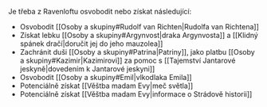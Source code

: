 Je třeba z Ravenloftu osvobodit nebo získat následující:
- Osvobodit [[Osoby a skupiny#Rudolf van Richten|Rudolfa van Richtena]]
- Získat lebku [[Osoby a skupiny#Argynvost|draka Argynvosta]] a [[Klidný spánek dračí|doručit jej do jeho mauzolea]]
- Zachránit duši [[Osoby a skupiny#Patrina|Patriny]], jako platbu [[Osoby a skupiny#Kazimir|Kazimirovi]] za pomoc s [[Tajemství Jantarové jeskyně|dovedením k Jantarové jeskyni]]
- Osvobodit [[Osoby a skupiny#Emil|vlkodlaka Emila]]
- Potenciálně získat [[Věštba madam Evy|meč světla]]
- Potenciálně získat [[Věštba madam Evy|informace o Strádově historii]]